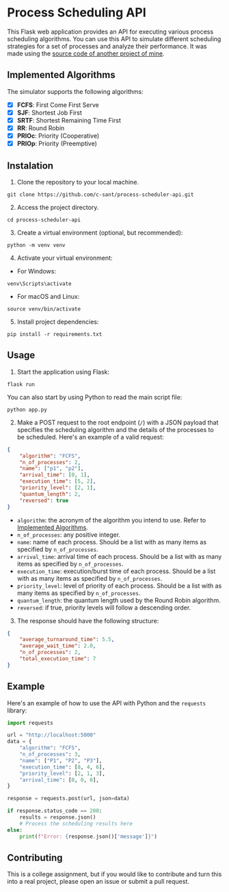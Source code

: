 # Process Scheduling API

This Flask web application provides an API for executing various process scheduling algorithms. You can use this API to simulate different scheduling strategies for a set of processes and analyze their performance. It was made using the [source code of another project of mine](https://github.com/c-sant/scheduling-sim).

## Implemented Algorithms

The simulator supports the following algorithms:

- [X] **FCFS**: First Come First Serve
- [X] **SJF**: Shortest Job First
- [X] **SRTF**: Shortest Remaining Time First
- [X] **RR**: Round Robin
- [X] **PRIOc**: Priority (Cooperative)
- [X] **PRIOp**: Priority (Preemptive)

## Instalation

1. Clone the repository to your local machine.

```shell
git clone https://github.com/c-sant/process-scheduler-api.git
```

2. Access the project directory.

```shell
cd process-scheduler-api
```

3. Create a virtual environment (optional, but recommended):

```shell
python -m venv venv
```

4. Activate your virtual environment:

* For Windows:

```shell
venv\Scripts\activate
```

* For macOS and Linux:

```shell
source venv/bin/activate
```

5. Install project dependencies:

```shell
pip install -r requirements.txt
```

## Usage

1. Start the application using Flask:

```shell
flask run
```

You can also start by using Python to read the main script file:

```shell
python app.py
```

2. Make a POST request to the root endpoint (`/`) with a JSON payload that specifies the scheduling algorithm and the details of the processes to be scheduled. Here's an example of a valid request:

```json
{
    "algorithm": "FCFS",
    "n_of_processes": 2,
    "name": ["p1", "p2"],
    "arrival_time": [0, 1],
    "execution_time": [5, 2],
    "priority_level": [2, 1],
    "quantum_length": 2,
    "reversed": true
}
```

- `algorithm`: the acronym of the algorithm you intend to use. Refer to [Implemented Algorithms](#implemented-algorithms).
- `n_of_processes`: any positive integer.
- `name`: name of each process. Should be a list with as many items as specified by `n_of_processes`.
- `arrival_time`: arrival time of each process. Should be a list with as many items as specified by `n_of_processes`.
- `execution_time`: execution/burst time of each process. Should be a list with as many items as specified by `n_of_processes`.
- `priority_level`: level of priority of each process. Should be a list with as many items as specified by `n_of_processes`.
- `quantum_length`: the quantum length used by the Round Robin algorithm.
- `reversed`: if true, priority levels will follow a descending order.

3. The response should have the following structure:

```json
{
    "average_turnaround_time": 5.5,
    "average_wait_time": 2.0,
    "n_of_processes": 2,
    "total_execution_time": 7
}
```
## Example

Here's an example of how to use the API with Python and the `requests` library:

```python
import requests

url = "http://localhost:5000"
data = {
    "algorithm": "FCFS",
    "n_of_processes": 3,
    "name": ["P1", "P2", "P3"],
    "execution_time": [8, 4, 6],
    "priority_level": [2, 1, 3],
    "arrival_time": [0, 0, 0],
}

response = requests.post(url, json=data)

if response.status_code == 200:
    results = response.json()
    # Process the scheduling results here
else:
    print(f"Error: {response.json()['message']}")
```

## Contributing

This is a college assignment, but if you would like to contribute and turn this into a real project, please open an issue or submit a pull request.
